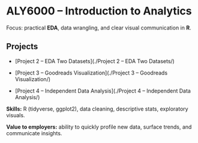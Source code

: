 # ALY6000 – Introduction to Analytics



Focus: practical **EDA**, data wrangling, and clear visual communication in **R**.



## Projects

- [Project 2 – EDA Two Datasets](./Project 2 – EDA Two Datasets/)

- [Project 3 – Goodreads Visualization](./Project 3 – Goodreads Visualization/)

- [Project 4 – Independent Data Analysis](./Project 4 – Independent Data Analysis/)



**Skills:** R (tidyverse, ggplot2), data cleaning, descriptive stats, exploratory visuals.  

**Value to employers:** ability to quickly profile new data, surface trends, and communicate insights.




